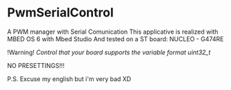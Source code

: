 # PwmSerialControl
A PWM manager with Serial Comunication
This applicative is realized with MBED OS 6 with Mbed Studio
And tested on a ST board: NUCLEO - G474RE

!Warning!
*Control that your board supports the variable
format uint32_t*

NO PRESETTINGS!!!

P.S. Excuse my english but i'm very bad XD
